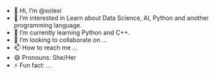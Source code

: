 - 👋 Hi, I’m @xolexi
- 👀 I’m interested in Learn about Data Science, AI, Python and another programming language.
- 🌱 I’m currently learning Python and C++.
- 💞️ I’m looking to collaborate on ...
- 📫 How to reach me ...
- 😄 Pronouns: She/Her
- ⚡ Fun fact: ...

<!---
xolexi/xolexi is a ✨ special ✨ repository because its `README.md` (this file) appears on your GitHub profile.
You can click the Preview link to take a look at your changes.
--->

